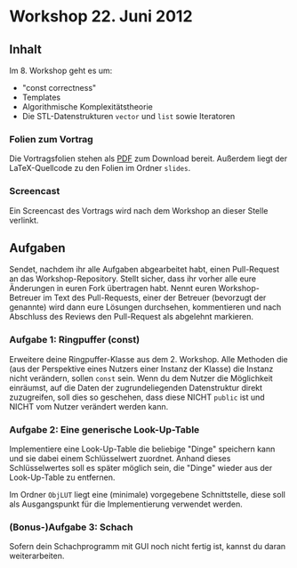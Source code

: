 # Workshop 22. Juni 2012

## Inhalt

Im 8. Workshop geht es um:

 - "const correctness"
 - Templates
 - Algorithmische Komplexitätstheorie
 - Die STL-Datenstrukturen `vector` und `list` sowie Iteratoren

### Folien zum Vortrag

Die Vortragsfolien stehen als [PDF](URL) zum Download bereit. Außerdem liegt der LaTeX-Quellcode zu den Folien im Ordner `slides`.

### Screencast

Ein Screencast des Vortrags wird nach dem Workshop an dieser Stelle verlinkt.

## Aufgaben

Sendet, nachdem ihr alle Aufgaben abgearbeitet habt, einen Pull-Request an das Workshop-Repository. Stellt sicher, dass ihr vorher alle eure Änderungen in euren Fork übertragen habt. Nennt euren Workshop-Betreuer im Text des Pull-Requests, einer der Betreuer (bevorzugt der genannte) wird dann eure Lösungen durchsehen, kommentieren und nach Abschluss des Reviews den Pull-Request als abgelehnt markieren.

### Aufgabe 1: Ringpuffer (const)

Erweitere deine Ringpuffer-Klasse aus dem 2. Workshop.
Alle Methoden die (aus der Perspektive eines Nutzers einer Instanz der Klasse) die Instanz nicht verändern, sollen `const` sein.
Wenn du dem Nutzer die Möglichkeit einräumst, auf die Daten der zugrundeliegenden Datenstruktur direkt zuzugreifen, soll dies so geschehen, dass diese NICHT `public` ist und NICHT vom Nutzer verändert werden kann.

### Aufgabe 2: Eine generische Look-Up-Table

Implementiere eine Look-Up-Table die beliebige "Dinge" speichern kann und sie dabei einem Schlüsselwert zuordnet. Anhand dieses Schlüsselwertes soll es später möglich sein, die "Dinge" wieder aus der Look-Up-Table zu entfernen.

Im Ordner `ObjLUT` liegt eine (minimale) vorgegebene Schnittstelle, diese soll als Ausgangspunkt für die Implementierung verwendet werden.

### (Bonus-)Aufgabe 3: Schach

Sofern dein Schachprogramm mit GUI noch nicht fertig ist, kannst du daran weiterarbeiten.
